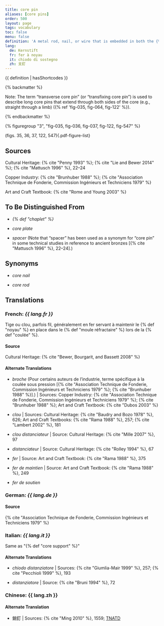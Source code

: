 ```yaml
---
title: core pin
aliases: [core pins]
order: 500
layout: page
tags: vocabulary
toc: false
menu: false
definition: 'A metal rod, nail, or wire that is embedded in both the {% def "core" %} and the outer {% def "mold" %} and serves to secure the core in place during the {% def "pour" %}. Core pins have traditionally been made of copper alloys, iron, or steel, and today are generally made of stainless steel.'
lang:
  de: Kernstift
  fr: fer à noyau
  it: chiodo di sostegno
  zh: 支釘
---
```


{{ definition | hasShortcodes }}

{% backmatter %}

Note: The term “transverse core pin” (or “transfixing core pin”) is used to describe long core pins that extend through both sides of the core (e.g., straight through a limb) ({% ref 'fig-035, fig-064, fig-122' %}).

{% endbackmatter %}

{% figuregroup "3", "fig-035, fig-036, fig-037, fig-122, fig-547" %}

(figs. 35, 36, 37, 122, 547){.pdf-figure-list}

## Sources

Cultural Heritage: {% cite "Penny 1993" %}; {% cite "Lie and Bewer 2014" %}; {% cite "Mattusch 1996" %}, 22–24

Copper Industry: {% cite "Brunhuber 1988" %}; {% cite "Association Technique de Fonderie, Commission Ingénieurs et Techniciens 1979" %}

Art and Craft Textbook: {% cite "Rome and Young 2003" %}

## To Be Distinguished From

- *{% def "chaplet" %}*

- *core plate*

- *spacer* (Note that “spacer” has been used as a synonym for “core pin” in some technical studies in reference to ancient bronzes [{% cite "Mattusch 1996" %}, 22–24].)

## Synonyms

- *core nail*

- *core rod*

## Translations

<div class="accordion">

### **French**: *{{ lang.fr }}*

Tige ou clou, parfois fil, généralement en fer servant à maintenir le {% def "noyau" %} en place dans le {% def "moule réfractaire" %} lors de la {% def "coulée" %}.

#### Source

Cultural Heritage: {% cite "Bewer, Bourgarit, and Bassett 2008" %}

#### Alternate Translations

- *broche* (Pour certains auteurs de l’industrie, terme spécifique à la coulée sous pression [{% cite "Association Technique de Fonderie, Commission Ingénieurs et Techniciens 1979" %}; {% cite "Brunhuber 1988" %}].) | Sources: Copper Industry: {% cite "Association Technique de Fonderie, Commission Ingénieurs et Techniciens 1979" %}; {% cite "Brunhuber 1988" %}; Art and Craft Textbook: {% cite "Dubos 2003" %}

- *clou* | Sources: Cultural Heritage: {% cite "Baudry and Bozo 1978" %}, 626; Art and Craft Textbooks: {% cite "Rama 1988" %}, 257; {% cite "Lambert 2002" %}, 181

- *clou distanciateur* | Source: Cultural Heritage: {% cite "Mille 2007" %}, 97

- *distanciateur* | Source: Cultural Heritage: {% cite "Rolley 1994" %}, 67

- *fer* | Source: Art and Craft Textbook: {% cite "Rama 1988" %}, 375

- *fer de maintien* | Source: Art and Craft Textbook: {% cite "Rama 1988" %}, 249

- *fer de soutien*

### **German**: *{{ lang.de }}*

#### Source

{% cite "Association Technique de Fonderie, Commission Ingénieurs et Techniciens 1979" %}

### **Italian**: *{{ lang.it }}*

Same as "{% def "core support" %}"

#### Alternate Translations

- *chiodo distanziatore* | Sources: {% cite "Giumlia-Mair 1999" %}, 257; {% cite "Pecchioli 1999" %}, 193

- *distanziatore* | Source: {% cite "Bruni 1994" %}, 72

### **Chinese**: {{ lang.zh }}

#### Alternate Translation

- 銷釘 | Sources: {% cite "Ming 2010" %}, 1559; [TNATD](https://terms.naer.edu.tw/detail/625481/?index=3)

</div>

